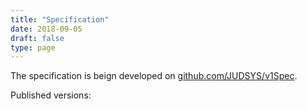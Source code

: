 ```yaml
---
title: "Specification"
date: 2018-09-05
draft: false
type: page
---
```


The specification is beign developed on [github.com/JUDSYS/v1Spec](https://github.com/judsys/v1spec).

Published versions:

 